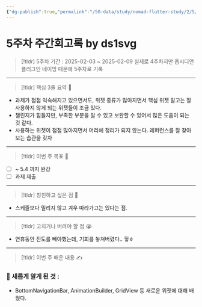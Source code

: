 ```yaml
---
{"dg-publish":true,"permalink":"/50-data/study/nomad-flutter-study/2/5/"}
---
```


# 5주차 주간회고록 by ds1svg

> [!tldr] 5주차
> 기간 : 2025-02-03 ~ 2025-02-09
> 실제로 4주차지만 옵시디언 플러그인 네이밍 때문에 5주차로 기록

---

> [!tldr]  핵심 3줄 요약 💖
- 과제가 점점 익숙해지고 있으면서도, 위젯 종류가 많아지면서 핵심 위젯 말고는 잘 사용하지 않게 되는 위젯들이 조금 있다.
- 챌린지가 힘들지만, 부족한 부분을 알 수 있고 보완할 수 있어서 많은 도움이 되는 것 같다.
- 사용하는 위젯이 점점 많아지면서 머리에 정리가 되지 않는다. 레퍼런스를 잘 찾아보는 습관을 갖자

---

> [!tldr]  이번 주 목표 🎯
- [ ] ~ 5.4 까지 완강
- [ ] 과제 제출

---

> [!tldr] 칭친하고 싶은 점 👏
- 스케줄보다 밀리지 않고 겨우 따라가고는 있다는 점.

---

> [!tldr] 고치거나 버려야 할 점 😭
- 연휴동안 진도를 빼야했는데, 기회를 놓쳐버렸다.. 헣ㅎ

---

> [!tldr]  이번 주 배운 내용 ✍️

### 🤩 새롭게 알게 된 것 :
- BottomNavigationBar,  AnimationBuilder, GridView 등 새로운 위젯에 대해 배웠다.
